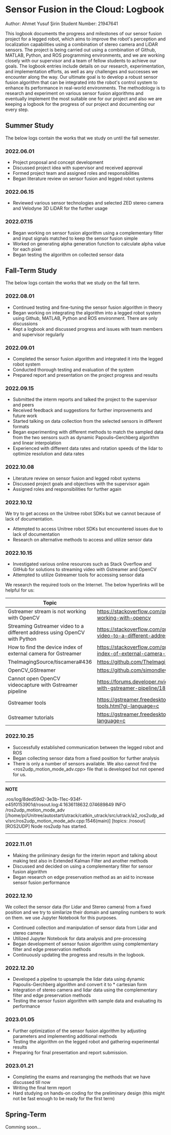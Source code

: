 # Sensor Fusion in the Cloud: Logbook

Author: Ahmet Yusuf Şirin
Student Number: 21947641

This logbook documents the progress and milestones of our sensor fusion project for a legged robot, which aims to improve the robot's perception and localization capabilities using a combination of stereo camera and LiDAR sensors. The project is being carried out using a combination of Github, MATLAB, Python, and ROS programming environments, and we are working closely with our supervisor and a team of fellow students to achieve our goals. The logbook entries include details on our research, experimentation, and implementation efforts, as well as any challenges and successes we encounter along the way. Our ultimate goal is to develop a robust sensor fusion algorithm that can be integrated into the robot's control system to enhance its performance in real-world environments. The methodology is to research and experiment on various sensor fusion algorithms and eventually implement the most suitable one for our project and also we are keeping a logbook for the progress of our project and documenting our every step.

## Summer Study
The below logs contain the works that we study on until the fall semester.

### 2022.06.01
* Project proposal and concept development
* Discussed project idea with supervisor and received approval
* Formed project team and assigned roles and responsibilities
* Began literature review on sensor fusion and legged robot systems

### 2022.06.15
* Reviewed various sensor technologies and selected ZED stereo camera and Velodyne 3D LiDAR for the further usage

### 2022.07.15
* Began working on sensor fusion algorithm using a complementary filter and input signals matched to keep the sensor fusion simple
* Worked on generating alpha generation function to calculate alpha value for each pixel
* Began testing the algorithm on collected sensor data


## Fall-Term Study
The below logs contain the works that we study on the fall term.

### 2022.08.01
* Continued testing and fine-tuning the sensor fusion algorithm in theory
* Began working on integrating the algorithm into a legged robot system using Github, MATLAB, Python and ROS environment. There are only discussions
* Kept a logbook and discussed progress and issues with team members and supervisor regularly

### 2022.09.01
* Completed the sensor fusion algorithm and integrated it into the legged robot system
* Conducted thorough testing and evaluation of the system
* Prepared report and presentation on the project progress and results

### 2022.09.15
* Submitted the interm reports and talked the project to the supervisor and peers
* Received feedback and suggestions for further improvements and future work
* Started talking on data collection from the selected sensors in different formats
* Began experimenting with different methods to match the sampled data from the two sensors such as dynamic Papoulis–Gerchberg algorithm and linear interpolation
* Experienced with different data rates and rotation speeds of the lidar to optimize resolution and data rates

### 2022.10.08
* Literature review on sensor fusion and legged robot systems
* Discussed project goals and objectives with the supervisor again
* Assigned roles and responsibilities for further again

### 2022.10.12
We try to get access on the Unitree robot SDKs but we cannot because of lack of documentation.

* Attempted to access Unitree robot SDKs but encountered issues due to lack of documentation
* Research on alternative methods to access and utilize sensor data

### 2022.10.15
* Investigated various online resources such as Stack Overflow and GitHub for solutions to streaming video with Gstreamer and OpenCV
* Attempted to utilize Gstreamer tools for accessing sensor data

We research the required tools on the Internet. The below hyperlinks will be helpful for us:

| Topic | Hyperlink |
| ----- | -------- |
| Gstreamer stream is not working with OpenCV | https://stackoverflow.com/questions/70753630/gstreamer-stream-is-not-working-with-opencv |
| Streaming Gstreamer video to a different address using OpenCV with Python | https://stackoverflow.com/questions/71820489/streaming-gstreamer-video-to-a-different-address-using-opencv-with-python |
| How to find the device index of external camera for Gstreamer | https://stackoverflow.com/questions/53940019/how-to-find-the-device-index-of-external-camera-for-gstreamer |
| TheImagingSource/tiscamera#436 | https://github.com/TheImagingSource/tiscamera/issues/436 |
| OpenCV_GStreamer | https://github.com/simondlevy/OpenCV_GStreamer |
| Cannot open OpenCV videocapture with Gstreamer pipeline | https://forums.developer.nvidia.com/t/cannot-open-opencv-videocapture-with-gstreamer-pipeline/181639 |
| Gstreamer tools | https://gstreamer.freedesktop.org/documentation/tutorials/basic/gstreamer-tools.html?gi-language=c |
| Gstreamer tutorials | https://gstreamer.freedesktop.org/documentation/tutorials/index.html?gi-language=c |

### 2022.10.25
* Successfully established communication between the legged robot and ROS
* Began collecting sensor data from a fixed position for further analysis
* There is only a number of sensors available. We also cannot find the <ros2udp_motion_mode_adv.cpp> file that is developed but not opened for us.

---
**NOTE**

.ros/log/8ded59d2-3e3b-11ec-934f-e45f0153901d/rosout.log:4:1636118632.074689849 INFO /ros2udp_motion_mode_adv [/home/pi/Unitree/autostart/utrack/catkin_utrack/src/utrack/a2_ros2udp_adv/src/ros2udp_motion_mode_adv.cpp:1546(main)] [topics: /rosout] [ROS2UDP] Node ros2udp has started.

---

### 2022.11.01
* Making the priliminary design for the interim report and talking about making test also in Extended Kalman Filter and another methods
* Discussed and decided on using a complementary filter for sensor fusion algorithm
* Began research on edge preservation method as an aid to increase sensor fusion performance

### 2022.12.10
We collect the sensor data (for Lidar and Stereo camera) from a fixed position and we try to similarize their domain and sampling numbers to work on them. we use Jupyter Notebook for this purposes.

* Continued collection and manipulation of sensor data from Lidar and stereo camera
* Utilized Jupyter Notebook for data analysis and pre-processing
* Began development of sensor fusion algorithm using complementary filter and edge preservation methods
* Continuously updating the progress and results in the logbook.

### 2022.12.20
* Developed a pipeline to upsample the lidar data using dynamic Papoulis-Gerchberg algorithm and convert it to * cartesian form
* Integration of stereo camera and lidar data using the complementary filter and edge preservation methods
* Testing the sensor fusion algorithm with sample data and evaluating its performance

### 2023.01.05
* Further optimization of the sensor fusion algorithm by adjusting parameters and implementing additional methods
* Testing the algorithm on the legged robot and gathering experimental results
* Preparing for final presentation and report submission.

### 2023.01.21
* Completing the exams and rearranging the methods that we have discussed till now
* Writing the final term report
* Hard studying on hands-on coding for the preliminary design (this might not be fast enough to be ready for the first term)


## Spring-Term
Comming soon...